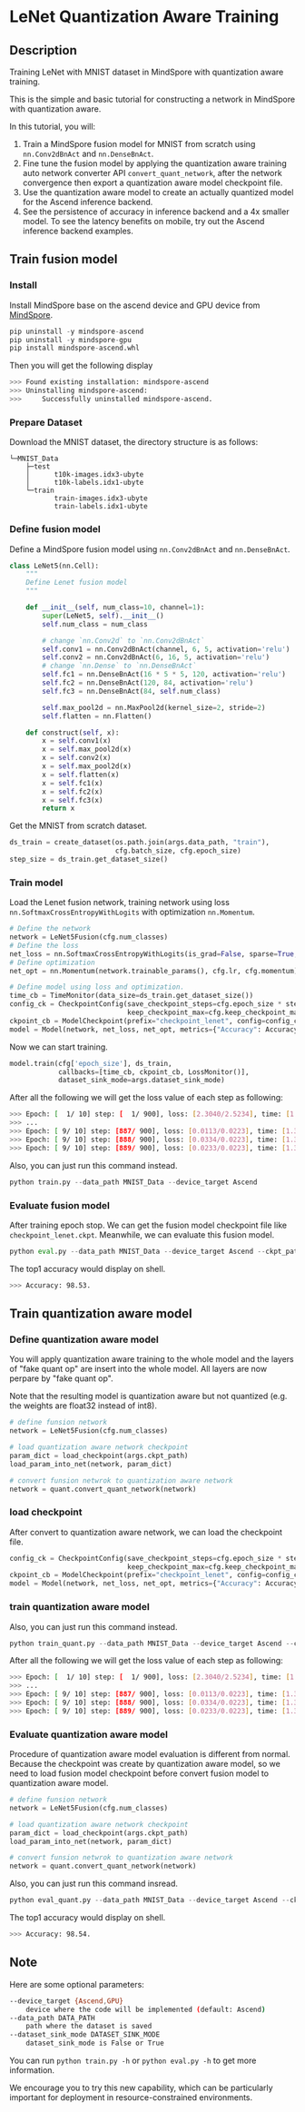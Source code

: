 # LeNet Quantization Aware Training

## Description

Training LeNet with MNIST dataset in MindSpore with quantization aware training.

This is the simple and basic tutorial for constructing a network in MindSpore with quantization aware.

In this tutorial, you will:

1. Train a MindSpore fusion model for MNIST from scratch using `nn.Conv2dBnAct` and `nn.DenseBnAct`.
2. Fine tune the fusion model by applying the quantization aware training auto network converter API `convert_quant_network`, after the network convergence then export a quantization aware model checkpoint file.
3. Use the quantization aware model to create an actually quantized model for the Ascend inference backend.
4. See the persistence of accuracy in inference backend and a 4x smaller model. To see the latency benefits on mobile, try out the Ascend inference backend examples.


## Train fusion model

### Install

Install MindSpore base on the ascend device and GPU device from [MindSpore](https://www.mindspore.cn/install/en).


```python
pip uninstall -y mindspore-ascend
pip uninstall -y mindspore-gpu
pip install mindspore-ascend.whl
```

Then you will get the following display


```bash
>>> Found existing installation: mindspore-ascend
>>> Uninstalling mindspore-ascend:
>>>     Successfully uninstalled mindspore-ascend.
```

### Prepare Dataset

Download the MNIST dataset, the directory structure is as follows:

```
└─MNIST_Data
    ├─test
    │      t10k-images.idx3-ubyte
    │      t10k-labels.idx1-ubyte
    └─train
           train-images.idx3-ubyte
           train-labels.idx1-ubyte
```

### Define fusion model

Define a MindSpore fusion model using `nn.Conv2dBnAct` and `nn.DenseBnAct`.

```Python
class LeNet5(nn.Cell):
    """
    Define Lenet fusion model
    """

    def __init__(self, num_class=10, channel=1):
        super(LeNet5, self).__init__()
        self.num_class = num_class

        # change `nn.Conv2d` to `nn.Conv2dBnAct`
        self.conv1 = nn.Conv2dBnAct(channel, 6, 5, activation='relu')
        self.conv2 = nn.Conv2dBnAct(6, 16, 5, activation='relu')
        # change `nn.Dense` to `nn.DenseBnAct`
        self.fc1 = nn.DenseBnAct(16 * 5 * 5, 120, activation='relu')
        self.fc2 = nn.DenseBnAct(120, 84, activation='relu')
        self.fc3 = nn.DenseBnAct(84, self.num_class)

        self.max_pool2d = nn.MaxPool2d(kernel_size=2, stride=2)
        self.flatten = nn.Flatten()

    def construct(self, x):
        x = self.conv1(x)
        x = self.max_pool2d(x)
        x = self.conv2(x)
        x = self.max_pool2d(x)
        x = self.flatten(x)
        x = self.fc1(x)
        x = self.fc2(x)
        x = self.fc3(x)
        return x
```

Get the MNIST from scratch dataset.

```Python
ds_train = create_dataset(os.path.join(args.data_path, "train"), 
                          cfg.batch_size, cfg.epoch_size)
step_size = ds_train.get_dataset_size()
```

### Train model

Load the Lenet fusion network, training network using loss `nn.SoftmaxCrossEntropyWithLogits` with optimization `nn.Momentum`.

```Python
# Define the network
network = LeNet5Fusion(cfg.num_classes)
# Define the loss
net_loss = nn.SoftmaxCrossEntropyWithLogits(is_grad=False, sparse=True, reduction="mean")
# Define optimization
net_opt = nn.Momentum(network.trainable_params(), cfg.lr, cfg.momentum)

# Define model using loss and optimization.
time_cb = TimeMonitor(data_size=ds_train.get_dataset_size())
config_ck = CheckpointConfig(save_checkpoint_steps=cfg.epoch_size * step_size,
                             keep_checkpoint_max=cfg.keep_checkpoint_max)
ckpoint_cb = ModelCheckpoint(prefix="checkpoint_lenet", config=config_ck)
model = Model(network, net_loss, net_opt, metrics={"Accuracy": Accuracy()})
```

Now we can start training.

```Python
model.train(cfg['epoch_size'], ds_train, 
            callbacks=[time_cb, ckpoint_cb, LossMonitor()],
            dataset_sink_mode=args.dataset_sink_mode)
```

After all the following we will get the loss value of each step as following:

```bash
>>> Epoch: [  1/ 10] step: [  1/ 900], loss: [2.3040/2.5234], time: [1.300234]
>>> ...
>>> Epoch: [ 9/ 10] step: [887/ 900], loss: [0.0113/0.0223], time: [1.300234]
>>> Epoch: [ 9/ 10] step: [888/ 900], loss: [0.0334/0.0223], time: [1.300234]
>>> Epoch: [ 9/ 10] step: [889/ 900], loss: [0.0233/0.0223], time: [1.300234]
```

Also, you can just run this command instead.

```python
python train.py --data_path MNIST_Data --device_target Ascend
```

### Evaluate fusion model

After training epoch stop. We can get the fusion model checkpoint file like `checkpoint_lenet.ckpt`. Meanwhile, we can evaluate this fusion model.

```python
python eval.py --data_path MNIST_Data --device_target Ascend --ckpt_path checkpoint_lenet.ckpt
```

The top1 accuracy would display on shell.

```bash
>>> Accuracy: 98.53.
```

## Train quantization aware model

### Define quantization aware model

You will apply quantization aware training to the whole model and the layers of "fake quant op" are insert into the whole model. All layers are now perpare by "fake quant op".

Note that the resulting model is quantization aware but not quantized (e.g. the weights are float32 instead of int8).

```python
# define funsion network
network = LeNet5Fusion(cfg.num_classes)

# load quantization aware network checkpoint
param_dict = load_checkpoint(args.ckpt_path)
load_param_into_net(network, param_dict)

# convert funsion netwrok to quantization aware network
network = quant.convert_quant_network(network)
```

### load checkpoint

After convert to quantization aware network, we can load the checkpoint file.

```python
config_ck = CheckpointConfig(save_checkpoint_steps=cfg.epoch_size * step_size,
                             keep_checkpoint_max=cfg.keep_checkpoint_max)
ckpoint_cb = ModelCheckpoint(prefix="checkpoint_lenet", config=config_ck)
model = Model(network, net_loss, net_opt, metrics={"Accuracy": Accuracy()})
```

### train quantization aware model

Also, you can just run this command instead.

```python
python train_quant.py --data_path MNIST_Data --device_target Ascend --ckpt_path checkpoint_lenet.ckpt
```

After all the following we will get the loss value of each step as following:

```bash
>>> Epoch: [  1/ 10] step: [  1/ 900], loss: [2.3040/2.5234], time: [1.300234]
>>> ...
>>> Epoch: [ 9/ 10] step: [887/ 900], loss: [0.0113/0.0223], time: [1.300234]
>>> Epoch: [ 9/ 10] step: [888/ 900], loss: [0.0334/0.0223], time: [1.300234]
>>> Epoch: [ 9/ 10] step: [889/ 900], loss: [0.0233/0.0223], time: [1.300234]
```

### Evaluate quantization aware model

Procedure of quantization aware model evaluation is different from normal. Because the checkpoint was create by quantization aware model, so we need to load fusion model checkpoint before convert fusion model to quantization aware model.

```python
# define funsion network
network = LeNet5Fusion(cfg.num_classes)

# load quantization aware network checkpoint
param_dict = load_checkpoint(args.ckpt_path)
load_param_into_net(network, param_dict)

# convert funsion netwrok to quantization aware network
network = quant.convert_quant_network(network)
```

Also, you can just run this command insread.

```python
python eval_quant.py --data_path MNIST_Data --device_target Ascend --ckpt_path checkpoint_lenet.ckpt
```

The top1 accuracy would display on shell.

```bash
>>> Accuracy: 98.54.
```

## Note

Here are some optional parameters:

```bash
--device_target {Ascend,GPU}
    device where the code will be implemented (default: Ascend)
--data_path DATA_PATH
    path where the dataset is saved
--dataset_sink_mode DATASET_SINK_MODE
    dataset_sink_mode is False or True
```

You can run ```python train.py -h``` or ```python eval.py -h``` to get more information.

We encourage you to try this new capability, which can be particularly important for deployment in resource-constrained environments.